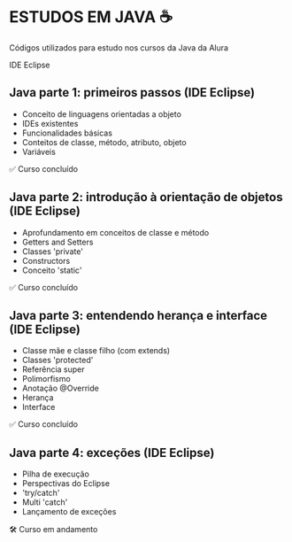 # ESTUDOS EM JAVA ☕

Códigos utilizados para estudo nos cursos da Java da Alura

IDE Eclipse

## Java parte 1: primeiros passos (IDE Eclipse)
* Conceito de linguagens orientadas a objeto
* IDEs existentes
* Funcionalidades básicas
* Conteitos de classe, método, atributo, objeto
* Variáveis

✅ Curso concluído


## Java parte 2: introdução à orientação de objetos (IDE Eclipse)
* Aprofundamento em conceitos de classe e método
* Getters and Setters
* Classes 'private'
* Constructors
* Conceito 'static'

✅ Curso concluído


## Java parte 3: entendendo herança e interface (IDE Eclipse)
* Classe mãe e classe filho (com extends)
* Classes 'protected'
* Referência super
* Polimorfismo
* Anotação @Override
* Herança
* Interface

✅ Curso concluído

## Java parte 4: exceções (IDE Eclipse)
* Pilha de execução
* Perspectivas do Eclipse
* 'try/catch'
* Multi 'catch'
* Lançamento de exceções

🛠️ Curso em andamento
